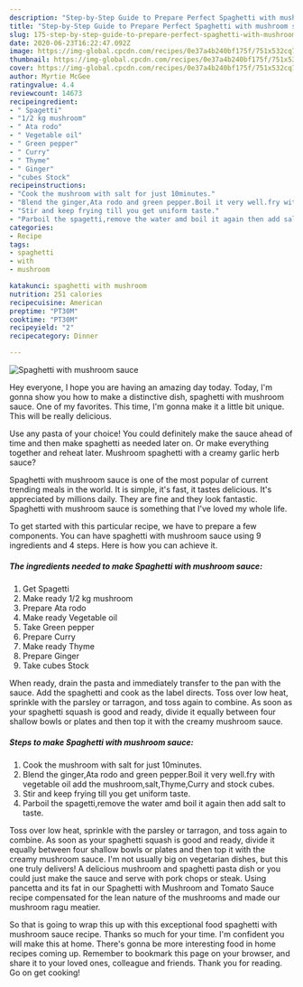```yaml
---
description: "Step-by-Step Guide to Prepare Perfect Spaghetti with mushroom sauce"
title: "Step-by-Step Guide to Prepare Perfect Spaghetti with mushroom sauce"
slug: 175-step-by-step-guide-to-prepare-perfect-spaghetti-with-mushroom-sauce
date: 2020-06-23T16:22:47.092Z
image: https://img-global.cpcdn.com/recipes/0e37a4b240bf175f/751x532cq70/spaghetti-with-mushroom-sauce-recipe-main-photo.jpg
thumbnail: https://img-global.cpcdn.com/recipes/0e37a4b240bf175f/751x532cq70/spaghetti-with-mushroom-sauce-recipe-main-photo.jpg
cover: https://img-global.cpcdn.com/recipes/0e37a4b240bf175f/751x532cq70/spaghetti-with-mushroom-sauce-recipe-main-photo.jpg
author: Myrtie McGee
ratingvalue: 4.4
reviewcount: 14673
recipeingredient:
- " Spagetti"
- "1/2 kg mushroom"
- " Ata rodo"
- " Vegetable oil"
- " Green pepper"
- " Curry"
- " Thyme"
- " Ginger"
- "cubes Stock"
recipeinstructions:
- "Cook the mushroom with salt for just 10minutes."
- "Blend the ginger,Ata rodo and green pepper.Boil it very well.fry with vegetable oil add the mushroom,salt,Thyme,Curry and stock cubes."
- "Stir and keep frying till you get uniform taste."
- "Parboil the spagetti,remove the water amd boil it again then add salt to taste."
categories:
- Recipe
tags:
- spaghetti
- with
- mushroom

katakunci: spaghetti with mushroom 
nutrition: 251 calories
recipecuisine: American
preptime: "PT30M"
cooktime: "PT30M"
recipeyield: "2"
recipecategory: Dinner

---
```



![Spaghetti with mushroom sauce](https://img-global.cpcdn.com/recipes/0e37a4b240bf175f/751x532cq70/spaghetti-with-mushroom-sauce-recipe-main-photo.jpg)

Hey everyone, I hope you are having an amazing day today. Today, I'm gonna show you how to make a distinctive dish, spaghetti with mushroom sauce. One of my favorites. This time, I'm gonna make it a little bit unique. This will be really delicious.

Use any pasta of your choice! You could definitely make the sauce ahead of time and then make spaghetti as needed later on. Or make everything together and reheat later. Mushroom spaghetti with a creamy garlic herb sauce?

Spaghetti with mushroom sauce is one of the most popular of current trending meals in the world. It is simple, it's fast, it tastes delicious. It's appreciated by millions daily. They are fine and they look fantastic. Spaghetti with mushroom sauce is something that I've loved my whole life.


To get started with this particular recipe, we have to prepare a few components. You can have spaghetti with mushroom sauce using 9 ingredients and 4 steps. Here is how you can achieve it.

<!--inarticleads1-->

##### The ingredients needed to make Spaghetti with mushroom sauce:

1. Get  Spagetti
1. Make ready 1/2 kg mushroom
1. Prepare  Ata rodo
1. Make ready  Vegetable oil
1. Take  Green pepper
1. Prepare  Curry
1. Make ready  Thyme
1. Prepare  Ginger
1. Take cubes Stock


When ready, drain the pasta and immediately transfer to the pan with the sauce. Add the spaghetti and cook as the label directs. Toss over low heat, sprinkle with the parsley or tarragon, and toss again to combine. As soon as your spaghetti squash is good and ready, divide it equally between four shallow bowls or plates and then top it with the creamy mushroom sauce. 

<!--inarticleads2-->

##### Steps to make Spaghetti with mushroom sauce:

1. Cook the mushroom with salt for just 10minutes.
1. Blend the ginger,Ata rodo and green pepper.Boil it very well.fry with vegetable oil add the mushroom,salt,Thyme,Curry and stock cubes.
1. Stir and keep frying till you get uniform taste.
1. Parboil the spagetti,remove the water amd boil it again then add salt to taste.


Toss over low heat, sprinkle with the parsley or tarragon, and toss again to combine. As soon as your spaghetti squash is good and ready, divide it equally between four shallow bowls or plates and then top it with the creamy mushroom sauce. I&#39;m not usually big on vegetarian dishes, but this one truly delivers! A delicious mushroom and spaghetti pasta dish or you could just make the sauce and serve with pork chops or steak. Using pancetta and its fat in our Spaghetti with Mushroom and Tomato Sauce recipe compensated for the lean nature of the mushrooms and made our mushroom ragu meatier. 

So that is going to wrap this up with this exceptional food spaghetti with mushroom sauce recipe. Thanks so much for your time. I'm confident you will make this at home. There's gonna be more interesting food in home recipes coming up. Remember to bookmark this page on your browser, and share it to your loved ones, colleague and friends. Thank you for reading. Go on get cooking!
